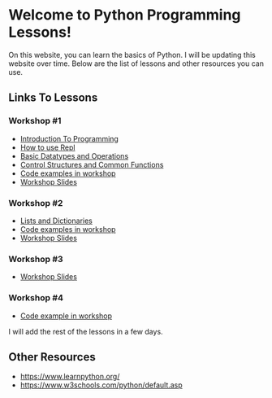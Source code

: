 # Welcome to Python Programming Lessons!
On this website, you can learn the basics of Python. I will be updating this website over time. Below are the list of lessons and other resources you can use. 

## Links To Lessons

### Workshop #1
- [Introduction To Programming](intro.md)
- [How to use Repl](how-to-use-repl.md)
- [Basic Datatypes and Operations](lesson1.md)
- [Control Structures and Common Functions](lesson2.md)
- [Code examples in workshop](code-for-workshop1.md)
- [Workshop Slides](Python%20Programming%20Workshop%20Session%201.pdf)

### Workshop #2
- [Lists and Dictionaries](lesson3.md)
- [Code examples in workshop](code-for-workshop2.md)
- [Workshop Slides](Python%20Programming%20Workshop%20Session%202.pdf)

### Workshop #3
- [Workshop Slides](Python%20Programming%20Workshop%20Session%203.pdf)

### Workshop #4
- [Code example in workshop](code-for-workshop-4.md)

I will add the rest of the lessons in a few days.

## Other Resources

- https://www.learnpython.org/
- https://www.w3schools.com/python/default.asp
